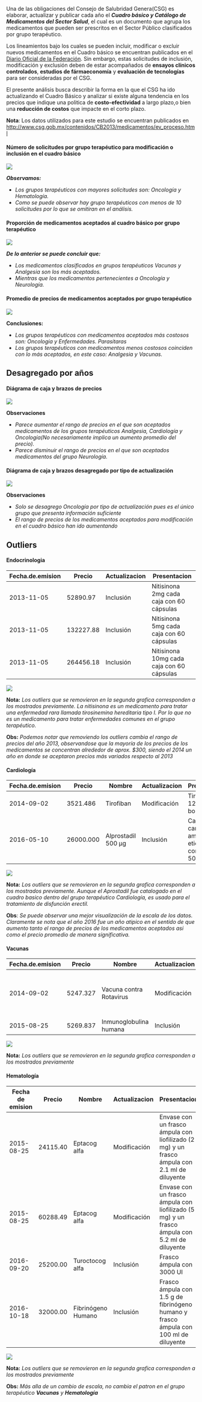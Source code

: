Una de las obligaciones del Consejo de Salubridad Genera(CSG) es elaborar, actualizar y publicar cada año el ***Cuadro básico y Catálogo de Medicamentos del Sector Salud***, el cual es un documento que agrupa los medicamentos que pueden ser prescritos en el Sector Público clasificados por grupo terapéutico.

Los lineamientos bajo los cuales se pueden incluir, modificar o excluir nuevos medicamentos en el Cuadro básico se encuentran publicados en el [Diario Oficial de la Federación](http://dof.gob.mx/nota_detalle.php?codigo=5197525&fecha=22/06/2011). Sin embargo, estas solicitudes de inclusión, modificación y exclusión deben de estar acompañados de **ensayos clínicos controlados**, **estudios de fármaeconomía** y **evaluación de tecnologías**  para ser consideradas por el CSG.

El presente análisis busca describir la forma en la que el CSG ha ido actualizando el Cuadro Básico y analizar si existe alguna tendencia en los precios que indique una politica de **costo-efectividad** a largo plazo,o bien una **reducción de costos** que impacte en el corto plazo.

**Nota**: Los datos utilizados para este estudio se encuentran publicados en http://www.csg.gob.mx/contenidos/CB2013/medicamentos/ev_proceso.html


#### Número de solicitudes por grupo terapéutico para modificación o inclusión en el cuadro básico

![](/imagenes-post/cuadro_basico/cuadro_basico_1.png)


***Observamos:***

-   *Los grupos terapéuticos con mayores solicitudes son: Oncología y Hematología.*
-   *Como se puede observar hay grupo terapéuticos con menos de 10 solicitudes por lo que se omitiran en el análisis.*

#### Proporción de medicamentos aceptados al cuadro básico por grupo terapéutico

![](/imagenes-post/cuadro_basico/cuadro_basico_2.png)

***De lo anterior se puede concluir que:***

-   *Los medicamentos clasificados en grupos terapéuticos Vacunas y Analgesia son los más aceptados.*
-   *Mientras que los medicamentos pertenecientes a Oncología y Neurología.*

#### Promedio de precios de medicamentos aceptados por grupo terapéutico

![](/imagenes-post/cuadro_basico/cuadro_basico_3.png)

**Conclusiones:**

-   *Los grupos terapéuticos con medicamentos aceptados más costosos son: Oncología y Enfermedades. Parasitaras*
-   *Los grupos terapéuticos con medicamentos menos costosos coinciden con lo más aceptados, en este caso: Analgesia y Vacunas.*

Desagregado por años
--------------------

#### Diágrama de caja y brazos de precios

![](/imagenes-post/cuadro_basico/cuadro_basico_4.png)

**Observaciones**

-   *Parece aumentar el rango de precios en el que son aceptados medicamentos de los grupos terapéuticos Analgesia, Cardiología y Oncología(No necesariamente implica un aumento promedio del precio).*
-   *Parece disminuir el rango de precios en el que son aceptados medicamentos del grupo Neurología.*

#### Diágrama de caja y brazos desagregado por tipo de actualización

![](/imagenes-post/cuadro_basico/cuadro_basico_5.png)

**Observaciones**

-   *Solo se desagrego Oncología por tipo de actualización pues es el único grupo que presenta información suficiente*
-   *El rango de precios de los medicamentos aceptados para modificación en el cuadro básico han ido aumentando*

Outliers
--------

#### Endocrinologia

 |Fecha.de.emision|Precio|Actualizacion|Presentacion|
 |----------------|------|-------------|------------|
 |2013-11-05 | 52890.97|     Inclusión|Nitisinona 2mg cada caja con 60 cápsulas|
 |2013-11-05 |132227.88  |   Inclusión|Nitisinona 5mg cada caja con 60 cápsulas|
 |2013-11-05| 264456.18  |   Inclusión|Nitisinona 10mg cada caja con 60 cápsulas|
                                     

![](/imagenes-post/cuadro_basico/cuadro_basico_6.png)

**Nota:** *Los outliers que se removieron en la segunda grafica corresponden a los mostrados previamente. La nitisinona es un medicamento para tratar una enfermedad rara llamada tirosinemina hereditaria tipo I. Por lo que no es un medicamento para tratar enfermedades comunes en el grupo terapéutico.*

**Obs:** *Podemos notar que removiendo los outliers cambia el rango de precios del año 2013, observandose que la mayoría de los precios de los medicamentos se concentran alrededor de aprox. $300, siendo el 2014 un año en donde se aceptaron precios más variados respecto al 2013*

#### Cardiología

|Fecha.de.emision|Precio|Nombre|Actualizacion|Presentacion
|----------------|------|--------|-----------|-----------|
|2014-09-02|  3521.486| Tirofiban| Modificación|Tirofiban 12.5 mg bolsa
|2016-05-10 |26000.000 |Alprostadil 500 µg|Inclusión|Caja de cartón con 5 ampolletas etiquetadas con 500mcg/1mL

![](/imagenes-post/cuadro_basico/cuadro_basico_7.png)

**Nota:** *Los outliers que se removieron en la segunda grafica corresponden a los mostrados previamente. Aunque el Aprostadil fue catalogado en el cuadro basico dentro del grupo terapéutico Cardiología, es usado para el tratamiento de disfunción erectil.*

**Obs**: *Se puede observar una mejor visualización de la escala de los datos. Claramente se nota que el año 2016 fue un año atipico en el sentido de que aumento tanto el rango de precios de los medicamentos aceptados asi como el precio promedio de manera significativa.*

#### Vacunas
|Fecha.de.emision|Precio|Nombre|Actualizacion| Presentacion|
|----------------|------|-----|-------------|--------------|
|2014-09-02| 5247.327| Vacuna contra Rotavirus|  Modificación|Envase con 50 jeringas prellenadas y/o tubo de plástico con 1.5 ml|
|2015-08-25| 5269.837|  Inmunoglobulina humana|  Inclusión|4g/ 20 ml|
 
![](/imagenes-post/cuadro_basico/cuadro_basico_8.png)

**Nota:** *Los outliers que se removieron en la segunda grafica corresponden a los mostrados previamente*

#### Hematología

|Fecha de emision|Precio|Nombre|Actualizacion|Presentacion|
|------------|-------|--------------|--------|------|
|2015-08-25| 24115.40|Eptacog alfa|  Modificación| Envase con un frasco ámpula con liofilizado (2 mg) y un frasco ámpula con  2.1 ml de diluyente|
|2015-08-25| 60288.49|Eptacog alfa|  Modificación|Envase con un frasco ámpula con liofilizado (5 mg) y un frasco ámpula con  5.2 ml de diluyente|
|2016-09-20| 25200.00|    Turoctocog alfa|Inclusión|Frasco ámpula con 3000 UI|
|2016-10-18| 32000.00| Fibrinógeno Humano|Inclusión|Frasco ámpula con 1.5 g de fibrinógeno humano y frasco ámpula con 100 ml de diluyente

![](/imagenes-post/cuadro_basico/cuadro_basico_9.png)

**Nota:** *Los outliers que se removieron en la segunda grafica corresponden a los mostrados previamente*

**Obs:** *Más alla de un cambio de escala, no cambia el patron en el grupo terapéutico **Vacunas** y **Hematología***
